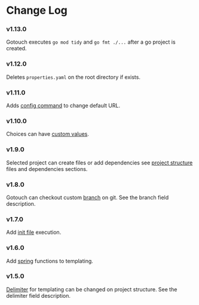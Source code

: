 # Change Log

### v1.13.0
Gotouch executes `go mod tidy` and `go fmt ./...` after a go project is created.

### v1.12.0
Deletes `properties.yaml` on the root directory if exists.

### v1.11.0
Adds [config command](../commands) to change default URL.

### v1.10.0
Choices can have [custom values](../customize/choice).

### v1.9.0
Selected project can create files or add dependencies see [project structure](../customize/project-structure) files and dependencies sections.

### v1.8.0
Gotouch can checkout custom [branch](../customize/project-structure) on git. See the branch field description.

### v1.7.0
Add [init file](../customize/init) execution.

### v1.6.0
Add [spring](http://masterminds.github.io/sprig/) functions to templating.

### v1.5.0
[Delimiter](../customize/project-structure) for templating can be changed on project structure. See the delimiter field description.

